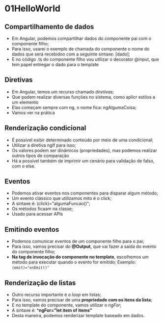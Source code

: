 # 01HelloWorld

## Compartilhamento de dados

- Em Angular, podemos compartilhar dados do componente pai com o componente filho;
- Para isso, usarei o exemplo de chamada do componente o nome do dados que será recebidoo com a seguinte sintaxe: [dado];
- E no código .ts do componente filho vou utilizar o decorator @input, que tem papel entregar o dado para o template

## Diretivas

- Em Angular, temos um recurso chamado *diretivas*;
- Que podem realizar diversas funções no sistema, como aplicr estilos a um elemento
- Elas começam sempre com ng, o nome fica: ngAlgumaCoisa;
- Vamos ver na prática

## Renderização condicional

- É possível exibir determinado conteúdo por meio de uma condicional;
- Utilizar a diretiva ngIf para isso;
- Os valores podem ser dinâmicos (propriedades), mas podemos realizar outros tipos de comparação
- Há a possível também de imprimir um cenário para validação de falso, com o else.

## Eventos

- Podemos ativar eventos nos componentes para disparar algum método;
- Um evento clássico que utilizamos mito é o click;
- A sintaxe é: (click)="algumaFuncao()";
- Os métodos ficaam na classe;
- Usado para acessar APIs

## Emitindo eventos

- Podemos comunicar eventos de um componente filho para o pai;
- Para isso, vamos precisar do **@Output**, que vai fazer a saída do evento do componente filho;
- **Na tag de invocação do componente no template**, escolhemos um método para executar quando o evento for emitido;
Exemplo: `(emit)="onEmit()"`

## Renderização de listas

- Outro recurso importante é o *loop* em listas;
- Para isso, vamos precisar de uma **propriedade com os itens da lista**;
- E no template do componente, vamos utilizar o *ngFor*;
- A sintaxe é: ***ngFor="let item of items"**
- Desta maneira, podemos renderizar template baseado em dados.